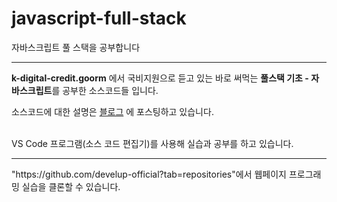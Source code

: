 # javascript-full-stack
자바스크립트 풀 스택을 공부합니다

----
**k-digital-credit.goorm** 에서 국비지원으로 듣고 있는 바로 써먹는 **풀스택 기초 - 자바스크립트**를 공부한 소스코드들 입니다. 

소스코드에 대한 설명은 [블로그](https://junghwan-hawaii.tistory.com/) 에 포스팅하고 있습니다. 

<br>
VS Code 프로그램(소스 코드 편집기)를 사용해 실습과 공부를 하고 있습니다. 

---
<p><a>"https://github.com/develup-official?tab=repositories"</a>에서 웹페이지 프로그래밍 실습을 클론할 수 있습니다.</p>
